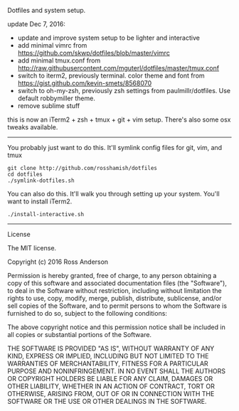 
Dotfiles and system setup.

update Dec 7, 2016:
- update and improve system setup to be lighter and interactive
- add minimal vimrc from https://github.com/skwp/dotfiles/blob/master/vimrc
- add minimal tmux.conf from http://raw.githubusercontent.com/mguterl/dotfiles/master/tmux.conf
- switch to iterm2, previously terminal. color theme and font from https://gist.github.com/kevin-smets/8568070
- switch to oh-my-zsh, previously zsh settings from paulmillr/dotfiles. Use default robbymiller theme.
- remove sublime stuff

this is now an iTerm2 + zsh + tmux + git + vim setup. There's also some osx tweaks available.

---

You probably just want to do this. It'll symlink config files for git, vim, and tmux

```
git clone http://github.com/rosshamish/dotfiles
cd dotfiles
./symlink-dotfiles.sh
```

You can also do this. It'll walk you through setting up your system. You'll want to install iTerm2.

```
./install-interactive.sh
```

---

License

The MIT license.

Copyright (c) 2016 Ross Anderson

Permission is hereby granted, free of charge, to any person obtaining a copy of this software and associated documentation files (the "Software"), to deal in the Software without restriction, including without limitation the rights to use, copy, modify, merge, publish, distribute, sublicense, and/or sell copies of the Software, and to permit persons to whom the Software is furnished to do so, subject to the following conditions:

The above copyright notice and this permission notice shall be included in all copies or substantial portions of the Software.

THE SOFTWARE IS PROVIDED "AS IS", WITHOUT WARRANTY OF ANY KIND, EXPRESS OR IMPLIED, INCLUDING BUT NOT LIMITED TO THE WARRANTIES OF MERCHANTABILITY, FITNESS FOR A PARTICULAR PURPOSE AND NONINFRINGEMENT. IN NO EVENT SHALL THE AUTHORS OR COPYRIGHT HOLDERS BE LIABLE FOR ANY CLAIM, DAMAGES OR OTHER LIABILITY, WHETHER IN AN ACTION OF CONTRACT, TORT OR OTHERWISE, ARISING FROM, OUT OF OR IN CONNECTION WITH THE SOFTWARE OR THE USE OR OTHER DEALINGS IN THE SOFTWARE.
